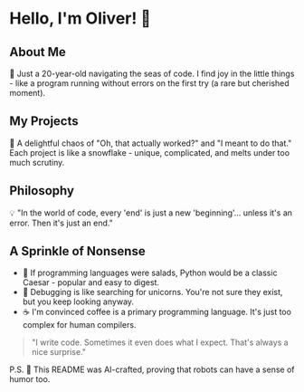 # Hello, I'm Oliver! 🚀

## About Me
🌟 Just a 20-year-old navigating the seas of code. I find joy in the little things - like a program running without errors on the first try (a rare but cherished moment).

## My Projects
👾 A delightful chaos of "Oh, that actually worked?" and "I meant to do that." Each project is like a snowflake - unique, complicated, and melts under too much scrutiny.

## Philosophy
💡 "In the world of code, every 'end' is just a new 'beginning'... unless it's an error. Then it's just an end."

## A Sprinkle of Nonsense
- 🥗 If programming languages were salads, Python would be a classic Caesar - popular and easy to digest.
- 🦄 Debugging is like searching for unicorns. You're not sure they exist, but you keep looking anyway.
- ☕ I'm convinced coffee is a primary programming language. It's just too complex for human compilers.

> "I write code. Sometimes it even does what I expect. That's always a nice surprise."

P.S. 🤖 This README was AI-crafted, proving that robots can have a sense of humor too.


<!---
olivercosta-dev/olivercosta-dev is a ✨ special ✨ repository because its `README.md` (this file) appears on your GitHub profile.
You can click the Preview link to take a look at your changes.
--->
